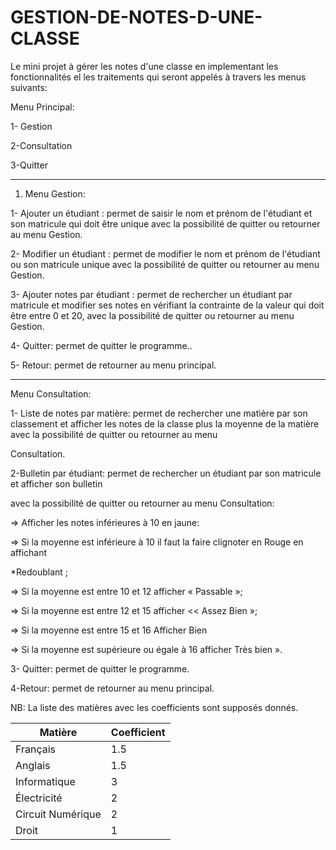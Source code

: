 # GESTION-DE-NOTES-D-UNE-CLASSE

Le mini projet à gérer les notes d'une classe en implementant les fonctionnalités el les traitements qui seront appelés à travers les menus suivants:

Menu Principal:

1- Gestion

2-Consultation

3-Quitter

----------------------------

1. Menu Gestion:

1- Ajouter un étudiant : permet de saisir le nom et prénom de l'étudiant et son matricule qui doit être unique avec la possibilité de quitter ou retourner au menu Gestion.

2- Modifier un étudiant : permet de modifier le nom et prénom de l'étudiant ou son matricule unique avec la possibilité de quitter ou retourner au menu Gestion.

3- Ajouter notes par étudiant : permet de rechercher un étudiant par matricule et modifier ses notes en vérifiant la contrainte de la valeur qui doit être entre 0 et 20, avec la possibilité de quitter ou retourner au menu Gestion.

4- Quitter: permet de quitter le programme..

5- Retour: permet de retourner au menu principal.

-------------------------------

Menu Consultation:


1- Liste de notes par matière: permet de rechercher une matière par son classement et afficher les notes de la classe plus la moyenne de la matière avec la possibilité de quitter ou retourner au menu

Consultation. 

2-Bulletin par étudiant: permet de rechercher un étudiant par son matricule et afficher son bulletin

avec la possibilité de quitter ou retourner au menu Consultation:

=> Afficher les notes inférieures à 10 en jaune:

=> Si la moyenne est inférieure à 10 il faut la faire clignoter en Rouge en affichant

*Redoublant ;

=> Si la moyenne est entre 10 et 12 afficher « Passable »;

=> Si la moyenne est entre 12 et 15 afficher << Assez Bien »;

=> Si la moyenne est entre 15 et 16 Afficher Bien

=> Si la moyenne est supérieure ou égale à 16 afficher Très bien ».

3- Quitter: permet de quitter le programme.

4-Retour: permet de retourner au menu principal.


NB: La liste des matières avec les coefficients sont supposés donnés.

| Matière             | Coefficient |
|---------------------|-------------|
| Français            | 1.5         |
| Anglais             | 1.5         |
| Informatique        | 3           |
| Électricité         | 2           |
| Circuit Numérique   | 2           |
| Droit               | 1           |


